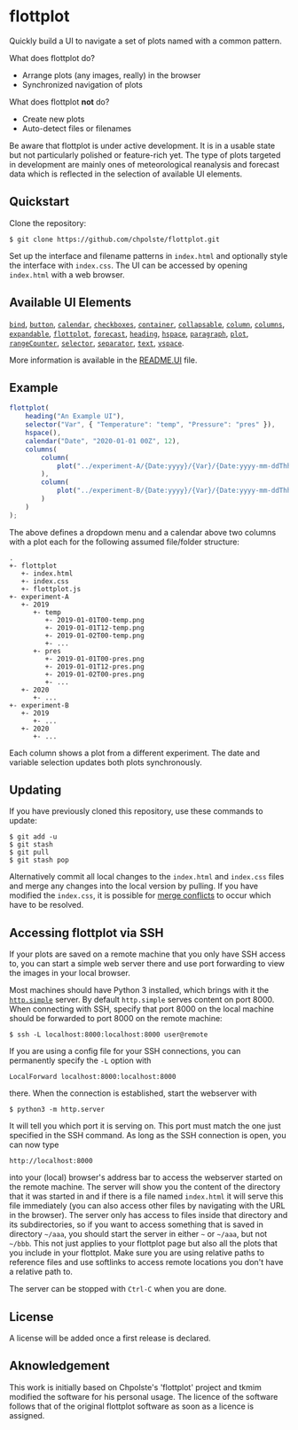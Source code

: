 # flottplot

Quickly build a UI to navigate a set of plots named with a common pattern.

What does flottplot do?

- Arrange plots (any images, really) in the browser
- Synchronized navigation of plots

What does flottplot __not__ do?

- Create new plots
- Auto-detect files or filenames

Be aware that flottplot is under active development.
It is in a usable state but not particularly polished or feature-rich yet.
The type of plots targeted in development are mainly ones of meteorological reanalysis and forecast data which is reflected in the selection of available UI elements.


## Quickstart

Clone the repository:

    $ git clone https://github.com/chpolste/flottplot.git

Set up the interface and filename patterns in `index.html` and optionally style the interface with `index.css`.
The UI can be accessed by opening `index.html` with a web browser.


## Available UI Elements

[`bind`](README.UI.md#bind),
[`button`](README.UI.md#button),
[`calendar`](README.UI.md#calendar),
[`checkboxes`](README.UI.md#checkboxes),
[`container`](README.UI.md#container),
[`collapsable`](README.UI.md#collapsable),
[`column`](README.UI.md#column),
[`columns`](README.UI.md#columns),
[`expandable`](README.UI.md#expandable),
[`flottplot`](README.UI.md#flottplot),
[`forecast`](README.UI.md#forecast),
[`heading`](README.UI.md#heading),
[`hspace`](README.UI.md#hspace),
[`paragraph`](README.UI.md#paragraph),
[`plot`](README.UI.md#plot),
[`rangeCounter`](README.UI.md#rangecounter),
[`selector`](README.UI.md#selector),
[`separator`](README.UI.md#separator),
[`text`](README.UI.md#text),
[`vspace`](README.UI.md#vspace).

More information is available in the [README.UI](README.UI.md) file.


## Example

```javascript
flottplot(
    heading("An Example UI"),
    selector("Var", { "Temperature": "temp", "Pressure": "pres" }),
    hspace(),
    calendar("Date", "2020-01-01 00Z", 12),
    columns(
        column(
            plot("../experiment-A/{Date:yyyy}/{Var}/{Date:yyyy-mm-ddThh}-{Var}.png")
        ),
        column(
            plot("../experiment-B/{Date:yyyy}/{Var}/{Date:yyyy-mm-ddThh}-{Var}.png")
        )
    )
);
```

The above defines a dropdown menu and a calendar above two columns with a plot each for the following assumed file/folder structure:

    .
    +- flottplot
       +- index.html
       +- index.css
       +- flottplot.js
    +- experiment-A
       +- 2019
          +- temp
             +- 2019-01-01T00-temp.png
             +- 2019-01-01T12-temp.png
             +- 2019-01-02T00-temp.png
             +- ...
          +- pres
             +- 2019-01-01T00-pres.png
             +- 2019-01-01T12-pres.png
             +- 2019-01-02T00-pres.png
             +- ...
       +- 2020
          +- ...
    +- experiment-B
       +- 2019
          +- ...
       +- 2020
          +- ...

Each column shows a plot from a different experiment.
The date and variable selection updates both plots synchronously.


## Updating

If you have previously cloned this repository, use these commands to update:

    $ git add -u
    $ git stash
    $ git pull
    $ git stash pop

Alternatively commit all local changes to the `index.html` and `index.css` files and merge any changes into the local version by pulling.
If you have modified the `index.css`, it is possible for [merge conflicts](https://www.atlassian.com/git/tutorials/using-branches/merge-conflicts) to occur which have to be resolved.


## Accessing flottplot via SSH

If your plots are saved on a remote machine that you only have SSH access to, you can start a simple web server there and use port forwarding to view the images in your local browser.

Most machines should have Python 3 installed, which brings with it the [`http.simple`](https://docs.python.org/3/library/http.server.html) server.
By default `http.simple` serves content on port 8000.
When connecting with SSH, specify that port 8000 on the local machine should be forwarded to port 8000 on the remote machine:

    $ ssh -L localhost:8000:localhost:8000 user@remote

If you are using a config file for your SSH connections, you can permanently specify the `-L` option with

    LocalForward localhost:8000:localhost:8000

there.
When the connection is established, start the webserver with

    $ python3 -m http.server

It will tell you which port it is serving on.
This port must match the one just specified in the SSH command.
As long as the SSH connection is open, you can now type

    http://localhost:8000

into your (local) browser's address bar to access the webserver started on the remote machine.
The server will show you the content of the directory that it was started in and if there is a file named `index.html` it will serve this file immediately (you can also access other files by navigating with the URL in the browser).
The server only has access to files inside that directory and its subdirectories, so if you want to access something that is saved in directory `~/aaa`, you should start the server in either `~` or `~/aaa`, but not `~/bbb`.
This not just applies to your flottplot page but also all the plots that you include in your flottplot.
Make sure you are using relative paths to reference files and use softlinks to access remote locations you don't have a relative path to.

The server can be stopped with `Ctrl-C` when you are done.


## License

A license will be added once a first release is declared.

## Aknowledgement

This work is initially based on Chpolste's 'flottplot' project and tkmim modified the software for his personal usage. The licence of the software follows that of the original flottplot software as soon as a licence is assigned. 
